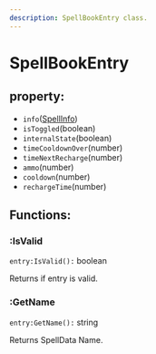 ```yaml
---
description: SpellBookEntry class.
---
```


# SpellBookEntry

## property:

* `info`\([SpellInfo](spellinfo.md)\)
* `isToggled`\(boolean\)
* `internalState`\(boolean\)
* `timeCooldownOver`\(number\)
* `timeNextRecharge`\(number\)
* `ammo`\(number\)
* `cooldown`\(number\)
* `rechargeTime`\(number\)

## Functions:

### :IsValid

`entry:IsValid():` boolean

Returns if entry is valid.

### :GetName

`entry:GetName():` string

Returns SpellData Name.

### 

